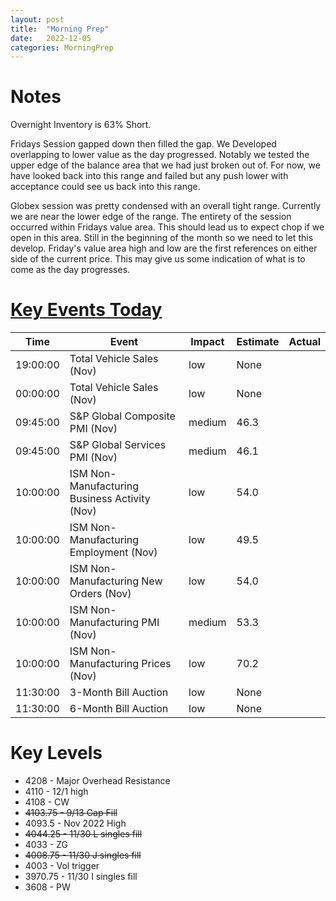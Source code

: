 ```yaml
---
layout: post
title:  "Morning Prep"
date:   2022-12-05 
categories: MorningPrep
---
```

# Notes
Overnight Inventory is 63% Short. 

Fridays Session gapped down then filled the gap. We Developed overlapping to lower value as the day progressed. Notably we tested the upper edge of the balance area that we had just broken out of. For now, we have looked back into this range and failed but any push lower with acceptance could see us back into this range. 

Globex session was pretty condensed with an overall tight range. Currently we are near the lower edge of the range. The entirety of the session occurred within Fridays value area. This should lead us to expect chop if we open in this area. Still in the beginning of the month so we need to let this develop. Friday's value area high and low are the first references on either side of the current price. This may give us some indication of what is to come as the day progresses. 

# [Key Events Today](https://tradingeconomics.com/calendar)

| Time     | Event                                         | Impact | Estimate | Actual |
|----------|-----------------------------------------------|--------|----------|--------|
| 19:00:00 | Total Vehicle Sales (Nov)                     | low    | None     |        |
| 00:00:00 | Total Vehicle Sales (Nov)                     | low    | None     |        |
| 09:45:00 | S&P Global Composite PMI (Nov)                | medium | 46.3     |        |
| 09:45:00 | S&P Global Services PMI (Nov)                 | medium | 46.1     |        |
| 10:00:00 | ISM Non-Manufacturing Business Activity (Nov) | low    | 54.0     |        |
| 10:00:00 | ISM Non-Manufacturing Employment (Nov)        | low    | 49.5     |        |
| 10:00:00 | ISM Non-Manufacturing New Orders (Nov)        | low    | 54.0     |        |
| 10:00:00 | ISM Non-Manufacturing PMI (Nov)               | medium | 53.3     |        |
| 10:00:00 | ISM Non-Manufacturing Prices (Nov)            | low    | 70.2     |        |
| 11:30:00 | 3-Month Bill Auction                          | low    | None     |        |
| 11:30:00 | 6-Month Bill Auction                          | low    | None     |        |

# Key Levels
- 4208 - Major Overhead Resistance
- 4110 - 12/1 high
- 4108 - CW
- ~~4103.75 - 9/13 Gap Fill~~
- 4093.5 - Nov 2022 High
- ~~4044.25 - 11/30 L singles fill~~
- 4033 - ZG
- ~~4008.75 - 11/30 J singles fill~~
- 4003 - Vol trigger
- 3970.75 - 11/30 I singles fill
- 3608 - PW
